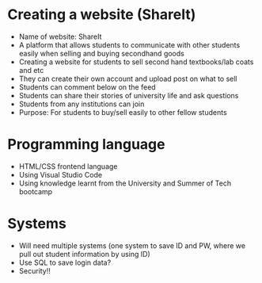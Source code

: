 # Creating a website (ShareIt)
- Name of website: ShareIt
- A platform that allows students to communicate with other students easily when selling and buying secondhand goods
- Creating a website for students to sell second hand textbooks/lab coats and etc
- They can create their own account and upload post on what to sell
- Students can comment below on the feed
- Students can share their stories of university life and ask questions
- Students from any institutions can join
- Purpose: For students to buy/sell easily to other fellow students


# Programming language
- HTML/CSS frontend language
- Using Visual Studio Code
- Using knowledge learnt from the University and Summer of Tech bootcamp 


# Systems
- Will need multiple systems (one system to save ID and PW, where we pull out student information by using ID)
- Use SQL to save login data?
- Security!!
